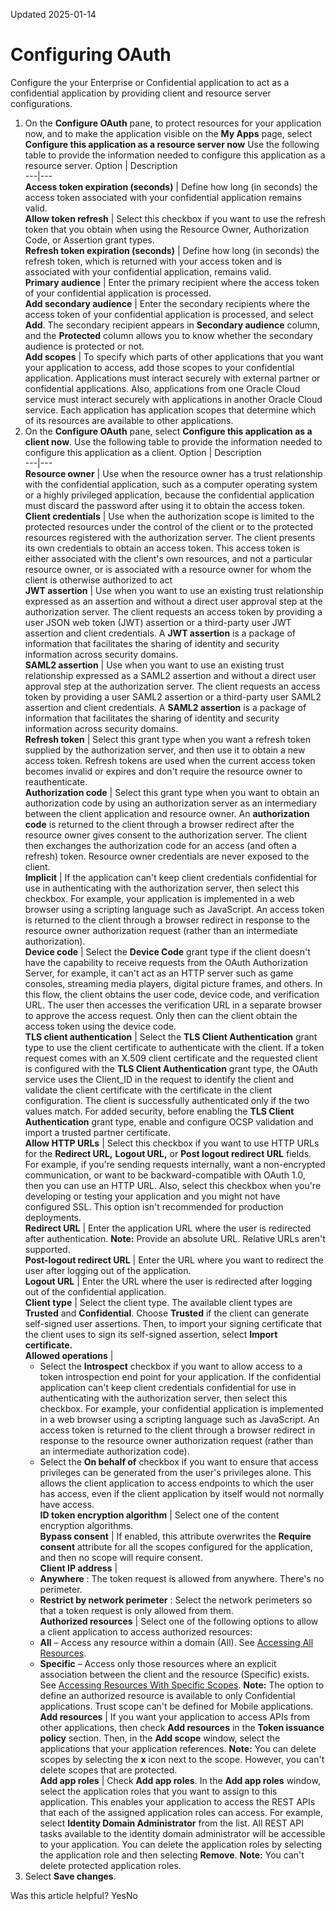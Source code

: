 Updated 2025-01-14
# Configuring OAuth
Configure the your Enterprise or Confidential application to act as a confidential application by providing client and resource server configurations.
  1. On the **Configure OAuth** pane, to protect resources for your application now, and to make the application visible on the **My Apps** page, select **Configure this application as a resource server now**
Use the following table to provide the information needed to configure this application as a resource server.
Option | Description  
---|---  
**Access token expiration (seconds)** |  Define how long (in seconds) the access token associated with your confidential application remains valid.  
**Allow token refresh** |  Select this checkbox if you want to use the refresh token that you obtain when using the Resource Owner, Authorization Code, or Assertion grant types.  
**Refresh token expiration (seconds)** |  Define how long (in seconds) the refresh token, which is returned with your access token and is associated with your confidential application, remains valid.  
**Primary audience** |  Enter the primary recipient where the access token of your confidential application is processed.  
**Add secondary audience** |  Enter the secondary recipients where the access token of your confidential application is processed, and select **Add**. The secondary recipient appears in **Secondary audience** column, and the **Protected** column allows you to know whether the secondary audience is protected or not.  
**Add scopes** |  To specify which parts of other applications that you want your application to access, add those scopes to your confidential application. Applications must interact securely with external partner or confidential applications. Also, applications from one Oracle Cloud service must interact securely with applications in another Oracle Cloud service. Each application has application scopes that determine which of its resources are available to other applications.  
  2. On the **Configure OAuth** pane, select **Configure this application as a client now**.
Use the following table to provide the information needed to configure this application as a client.
Option | Description  
---|---  
**Resource owner** | Use when the resource owner has a trust relationship with the confidential application, such as a computer operating system or a highly privileged application, because the confidential application must discard the password after using it to obtain the access token.  
**Client credentials** |  Use when the authorization scope is limited to the protected resources under the control of the client or to the protected resources registered with the authorization server. The client presents its own credentials to obtain an access token. This access token is either associated with the client's own resources, and not a particular resource owner, or is associated with a resource owner for whom the client is otherwise authorized to act  
**JWT assertion** |  Use when you want to use an existing trust relationship expressed as an assertion and without a direct user approval step at the authorization server. The client requests an access token by providing a user JSON web token (JWT) assertion or a third-party user JWT assertion and client credentials. A **JWT assertion** is a package of information that facilitates the sharing of identity and security information across security domains.  
**SAML2 assertion** |  Use when you want to use an existing trust relationship expressed as a SAML2 assertion and without a direct user approval step at the authorization server. The client requests an access token by providing a user SAML2 assertion or a third-party user SAML2 assertion and client credentials. A **SAML2 assertion** is a package of information that facilitates the sharing of identity and security information across security domains.  
**Refresh token** | Select this grant type when you want a refresh token supplied by the authorization server, and then use it to obtain a new access token. Refresh tokens are used when the current access token becomes invalid or expires and don't require the resource owner to reauthenticate.  
**Authorization code** |  Select this grant type when you want to obtain an authorization code by using an authorization server as an intermediary between the client application and resource owner. An **authorization code** is returned to the client through a browser redirect after the resource owner gives consent to the authorization server. The client then exchanges the authorization code for an access (and often a refresh) token. Resource owner credentials are never exposed to the client.  
**Implicit** |  If the application can't keep client credentials confidential for use in authenticating with the authorization server, then select this checkbox. For example, your application is implemented in a web browser using a scripting language such as JavaScript. An access token is returned to the client through a browser redirect in response to the resource owner authorization request (rather than an intermediate authorization).  
**Device code** |  Select the **Device Code** grant type if the client doesn't have the capability to receive requests from the OAuth Authorization Server, for example, it can't act as an HTTP server such as game consoles, streaming media players, digital picture frames, and others. In this flow, the client obtains the user code, device code, and verification URL. The user then accesses the verification URL in a separate browser to approve the access request. Only then can the client obtain the access token using the device code.  
**TLS client authentication** |  Select the **TLS Client Authentication** grant type to use the client certificate to authenticate with the client. If a token request comes with an X.509 client certificate and the requested client is configured with the **TLS Client Authentication** grant type, the OAuth service uses the Client_ID in the request to identify the client and validate the client certificate with the certificate in the client configuration. The client is successfully authenticated only if the two values match. For added security, before enabling the **TLS Client Authentication** grant type, enable and configure OCSP validation and import a trusted partner certificate.   
**Allow HTTP URLs** |  Select this checkbox if you want to use HTTP URLs for the **Redirect URL,** **Logout URL,** or **Post logout redirect URL** fields. For example, if you're sending requests internally, want a non-encrypted communication, or want to be backward-compatible with OAuth 1.0, then you can use an HTTP URL. Also, select this checkbox when you're developing or testing your application and you might not have configured SSL. This option isn't recommended for production deployments.  
**Redirect URL** |  Enter the application URL where the user is redirected after authentication. **Note:** Provide an absolute URL. Relative URLs aren't supported.  
**Post-logout redirect URL** |  Enter the URL where you want to redirect the user after logging out of the application.  
**Logout URL** |  Enter the URL where the user is redirected after logging out of the confidential application.  
**Client type** |  Select the client type. The available client types are **Trusted** and **Confidential**. Choose **Trusted** if the client can generate self-signed user assertions. Then, to import your signing certificate that the client uses to sign its self-signed assertion, select **Import certificate.**  
**Allowed operations** | 
     * Select the **Introspect** checkbox if you want to allow access to a token introspection end point for your application. If the confidential application can't keep client credentials confidential for use in authenticating with the authorization server, then select this checkbox. For example, your confidential application is implemented in a web browser using a scripting language such as JavaScript. An access token is returned to the client through a browser redirect in response to the resource owner authorization request (rather than an intermediate authorization code).
     * Select the **On behalf of** checkbox if you want to ensure that access privileges can be generated from the user's privileges alone. This allows the client application to access endpoints to which the user has access, even if the client application by itself would not normally have access.  
**ID token encryption algorithm** |  Select one of the content encryption algorithms.  
**Bypass consent** |  If enabled, this attribute overwrites the **Require consent** attribute for all the scopes configured for the application, and then no scope will require consent.  
**Client IP address** | 
     * **Anywhere** : The token request is allowed from anywhere. There's no perimeter.
     * **Restrict by network perimeter** : Select the network perimeters so that a token request is only allowed from them.  
**Authorized resources** |  Select one of the following options to allow a client application to access authorized resources:
     * **All** – Access any resource within a domain (All). See [Accessing All Resources](https://docs.oracle.com/en-us/iaas/Content/Identity/applications/access-all-resources.htm#access-all-resources "The All authorized resource option enables the client to access any resource within a domain.").
     * **Specific** – Access only those resources where an explicit association between the client and the resource (Specific) exists. See [Accessing Resources With Specific Scopes](https://docs.oracle.com/en-us/iaas/Content/Identity/applications/access-resources-specific-scopes.htm#access-resources-specific-scopes "The Specific authorized resource option enables the client to access only those resources where an explicit association between the client and the resource exists.").
**Note:** The option to define an authorized resource is available to only Confidential applications. Trust scope can't be defined for Mobile applications.  
**Add resources** |  If you want your application to access APIs from other applications, then check **Add resources** in the **Token issuance policy** section. Then, in the **Add scope** window, select the applications that your application references. **Note:** You can delete scopes by selecting the **x** icon next to the scope. However, you can't delete scopes that are protected.  
**Add app roles** |  Check **Add app roles**. In the **Add app roles** window, select the application roles that you want to assign to this application. This enables your application to access the REST APIs that each of the assigned application roles can access. For example, select **Identity Domain Administrator** from the list. All REST API tasks available to the identity domain administrator will be accessible to your application. You can delete the application roles by selecting the application role and then selecting **Remove**. **Note:** You can't delete protected application roles.  
  3. Select **Save changes**.


Was this article helpful?
YesNo

